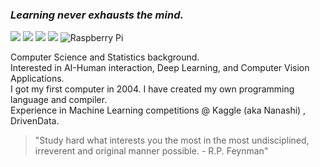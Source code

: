 
### _Learning never exhausts the mind._

<!-- <img align="right" src="https://thumbs.gfycat.com/TemptingOptimisticAlbacoretuna-size_restricted.gif" width="150" height="100"> --> 

![](https://img.shields.io/badge/-Haskell-1572b6?style=flat-square&logo=Haskell&labelColor=1572b6)
![](https://img.shields.io/badge/-Python-333?style=flat-square&logo=Python&logoColor=fff)
![](https://img.shields.io/badge/-PyTorch-e34f26?style=flat-square&logo=PyTorch&logoColor=fff)
![](https://img.shields.io/badge/-TensorFlow-e5cd0c?style=flat-square&logo=TensorFlow&logoColor=fff)
![Raspberry Pi](https://img.shields.io/badge/-Raspberry%20Pi-C51A4A?style=flat-square&logo=Raspberry-Pi)

Computer Science and Statistics background.<br>
Interested in AI-Human interaction, Deep Learning, and Computer Vision Applications.<br>
I got my first computer in 2004. I have created my own programming language and compiler.<br>
Experience in Machine Learning competitions @ Kaggle (aka Nanashi) , DrivenData.

> "Study hard what interests you the most in the most undisciplined, irreverent and original manner possible. - R.P. Feynman"<br>

<!--
https://thumbs.gfycat.com/AchingClutteredEagle-size_restricted.gif
https://thumbs.gfycat.com/TemptingOptimisticAlbacoretuna-size_restricted.gif
https://github-readme-stats.vercel.app/api?username=mv-lab&show_icons=true&hide_border=true&icon_color=586069&title_color=a0a9af

**mv-lab/mv-lab** is a ✨ _special_ ✨ repository because its `README.md` (this file) appears on your GitHub profile.

Here are some ideas to get you started:

- 🔭 I’m currently working on ...
- 🌱 I’m currently learning ...
- 👯 I’m looking to collaborate on ...
- 🤔 I’m looking for help with ...
- 💬 Ask me about ...
- 📫 How to reach me: ...
- 😄 Pronouns: ...
- ⚡ Fun fact: ...
-->
